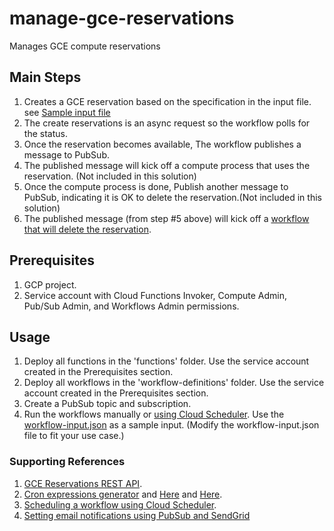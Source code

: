 # manage-gce-reservations
Manages GCE compute reservations

## Main Steps
1. Creates a GCE reservation based on the specification in the input file. see [Sample input file](https://github.com/UriKatsirPrivate/gcp-workflows/blob/main/manage-gce-reservations/supporting-documents/workflow-input.json)
2. The create reservations is an async request so the workflow polls for the status.
3. Once the reservation becomes available, The workflow publishes a message to PubSub.
3. The published message will kick off a compute process that uses the reservation. (Not included in this solution)
4. Once the compute process is done, Publish another message to PubSub, indicating it is OK to delete the reservation.(Not included in this solution)
5. The published message (from step #5 above) will kick off a [workflow that will delete the reservation](https://github.com/UriKatsirPrivate/gcp-workflows/blob/main/manage-gce-reservations/workflow-definitions/DeleteGceReservation.yaml).

## Prerequisites
1. GCP project.
2. Service account with Cloud Functions Invoker, Compute Admin, Pub/Sub Admin, and Workflows Admin permissions.

## Usage
1. Deploy all functions in the 'functions' folder. Use the service account created in the Prerequisites section. 
2. Deploy all workflows in the 'workflow-definitions' folder. Use the service account created in the Prerequisites section. 
3. Create a PubSub topic and subscription.
4. Run the workflows manually or [using Cloud Scheduler](https://cloud.google.com/workflows/docs/schedule-workflow). Use the [workflow-input.json](https://github.com/UriKatsirPrivate/gcp-workflows/blob/main/manage-gce-reservations/supporting-documents/workflow-input.json) as a sample input. (Modify the workflow-input.json file to fit your use case.)

### Supporting References
1. [GCE Reservations REST API](https://cloud.google.com/compute/docs/reference/rest/v1/reservations).
2. [Cron expressions generator](https://www.freeformatter.com/cron-expression-generator-quartz.html) and [Here](https://crontab.cronhub.io/) and [Here](http://www.cronmaker.com/;jsessionid=node01jr1tu19xhphf1oxtzv8emirge173782.node0?0).
3. [Scheduling a workflow using Cloud Scheduler](https://cloud.google.com/workflows/docs/schedule-workflow).
4. [Setting email notifications using PubSub and SendGrid](https://cloud.google.com/security-command-center/docs/how-to-enable-real-time-notifications#setting_up_a_messaging_app)